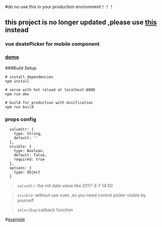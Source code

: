 #do no use this in your production environment！！！
## this project is no longer updated ,please use [this](https://github.com/k186/iosSelect) instead


### vue deatePicker for mobile component

### [demo](http://k186studio.com/demos/vue/mobilePicker/)


###Build Setup
```$xslt
# install dependencies
npm install

# serve with hot reload at localhost:8080
npm run dev

# build for production with minification
npm run build
```
### props config
```$xslt
  valueStr: {
    type: String,
    default: ''
  },
  visible: {
    type: Boolean,
    default: false,
    required: true
  },
  options: {
    type: Object
  }
```

>`valueStr`: the init date value like 2017-3-7 14:50

>`visible`: without use vuex ,so you need control picker visible by yourself

>`selectDay`:callback function

#[example](https://github.com/k186/vue-wheel-scroll-datepikcer/blob/master/src/view/pickerMobile/mobilePickerDemo.vue)
